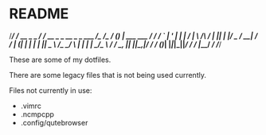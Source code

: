 # README

/*******************************************************************/
/*                                               __ _ _            */
/*   __ _ _ __  _   _ ___  __/\__     __/\__    / _(_) | ___  ___  */
/*  / _` | '_ \| | | / __| \    /_____\    /   | |_| | |/ _ \/ __| */
/* | (_| | | | | |_| \__ \ /_  _\_____/_  _\  _|  _| | |  __/\__ \ */
/*  \__, |_| |_|\__,_|___/   \/         \/   (_)_| |_|_|\___||___/ */
/*  |___/                                                          */
/*******************************************************************/

These are some of my dotfiles.

There are some legacy files that is not being used currently.

Files not currently in use:

* .vimrc
* .ncmpcpp
* .config/qutebrowser
